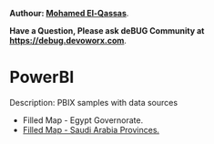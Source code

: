 **Authour: [Mohamed El-Qassas](https://devoworx.com)**.

**Have a Question, Please ask deBUG Community at https://debug.devoworx.com**.

# PowerBI
Description: PBIX samples with data sources

- Filled Map - Egypt Governorate.
- [Filled Map - Saudi Arabia Provinces.](https://github.com/melqassas/PowerBI/tree/master/Filled%20Map%20-Saudi%20Arabia%20Provinces)

